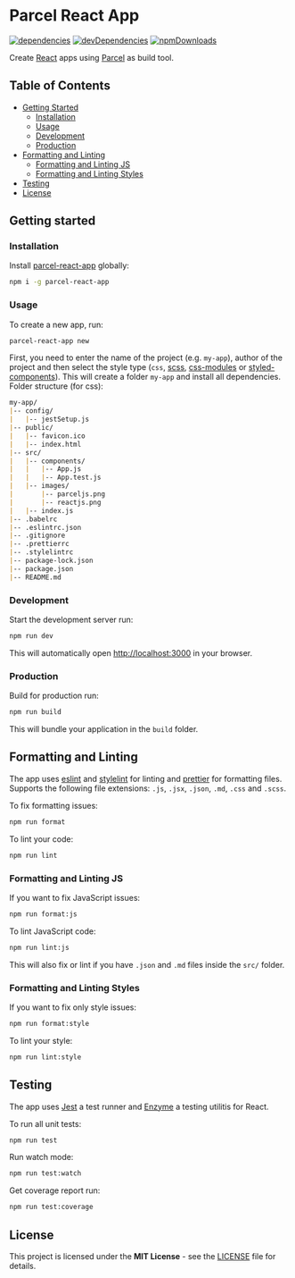 # Parcel React App

[![dependencies](https://img.shields.io/david/miljan-fsd/parcel-react-app.svg)](https://david-dm.org/miljan-fsd/parcel-react-app) [![devDependencies](https://img.shields.io/david/dev/miljan-fsd/parcel-react-app.svg)](https://david-dm.org/miljan-fsd/parcel-react-app?type=dev) [![npmDownloads](https://img.shields.io/npm/dt/parcel-react-app.svg?style=flat)](https://www.npmjs.com/package/parcel-react-app)

Create [React](https://github.com/facebook/react) apps using [Parcel](https://github.com/parcel-bundler/parcel) as build tool.

## Table of Contents

* [Getting Started](#getting-started)
  * [Installation](#installation)
  * [Usage](#usage)
  * [Development](#development)
  * [Production](#production)
* [Formatting and Linting](#formatting-and-linting)
  * [Formatting and Linting JS](#formatting-and-linting-js)
  * [Formatting and Linting Styles](#formatting-and-linting-styles)
* [Testing](#testing)
* [License](#license)

## Getting started

### Installation

Install [parcel-react-app](https://www.npmjs.com/package/parcel-react-app) globally:

```bash
npm i -g parcel-react-app
```

### Usage

To create a new app, run:

```bash
parcel-react-app new
```

First, you need to enter the name of the project (e.g. `my-app`), author of the project and then select the style type (`css`, [scss](https://github.com/sass/node-sass), [css-modules](https://github.com/css-modules/css-modules) or [styled-components](https://github.com/styled-components/styled-components)). This will create a folder `my-app` and install all dependencies. Folder structure (for css):

```markdown
my-app/
|-- config/
|   |-- jestSetup.js
|-- public/
|   |-- favicon.ico
|   |-- index.html
|-- src/
|   |-- components/
|   |   |-- App.js
|   |   |-- App.test.js
|   |-- images/
|       |-- parceljs.png
|       |-- reactjs.png
|   |-- index.js
|-- .babelrc
|-- .eslintrc.json
|-- .gitignore
|-- .prettierrc
|-- .stylelintrc
|-- package-lock.json
|-- package.json
|-- README.md
```

### Development

Start the development server run:

```bash
npm run dev
```

This will automatically open [http://localhost:3000](http://localhost:3000) in your browser.

### Production

Build for production run:

```bash
npm run build
```

This will bundle your application in the `build` folder.

## Formatting and Linting

The app uses [eslint](https://github.com/eslint/eslint) and [stylelint](https://github.com/stylelint/stylelint) for linting and [prettier](https://github.com/prettier/prettier) for formatting files. Supports the following file extensions: `.js`, `.jsx`, `.json`, `.md`, `.css` and `.scss`.

To fix formatting issues:

```bash
npm run format
```

To lint your code:

```bash
npm run lint
```

### Formatting and Linting JS

If you want to fix JavaScript issues:

```bash
npm run format:js
```

To lint JavaScript code:

```bash
npm run lint:js
```

This will also fix or lint if you have `.json` and `.md` files inside the `src/` folder.

### Formatting and Linting Styles

If you want to fix only style issues:

```bash
npm run format:style
```

To lint your style:

```bash
npm run lint:style
```

## Testing

The app uses [Jest](https://github.com/facebook/jest) a test runner and [Enzyme](https://github.com/airbnb/enzyme) a testing utilitis for React.

To run all unit tests:

```bash
npm run test
```

Run watch mode:

```bash
npm run test:watch
```

Get coverage report run:

```bash
npm run test:coverage
```

## License

This project is licensed under the **MIT License** - see the [LICENSE](https://github.com/miljan-fsd/parcel-react-app/blob/master/LICENSE) file for details.
